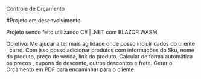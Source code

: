 Controle de Orçamento

#Projeto em desenvolvimento

Projeto sendo feito utilizando C# | .NET com BLAZOR WASM.

Objetivo:
  Me ajudar a ter mais agilidade onde posso incluir dados do cliente , carro.
  Com isso posso adicionar produtos com informações do Sku, nome do produto, preço de venda, link do produto.
  Calcular de forma automática os preços , cupons de desconto, outros descontos e frete.
  Gerar o Orçamento em PDF para encaminhar para o cliente.
  
